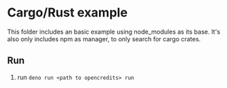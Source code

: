 # Cargo/Rust example

This folder includes an basic example using node_modules as its base. It's also
only includes npm as manager, to only search for cargo crates.

## Run

1. run `deno run <path to opencredits> run`
